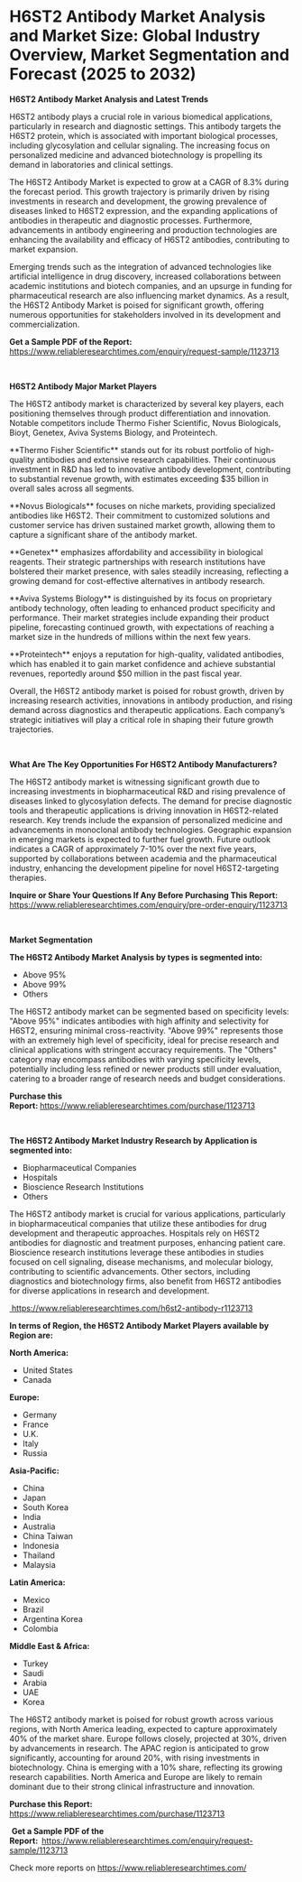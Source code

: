 <p><h1>H6ST2 Antibody Market Analysis and Market Size: Global Industry Overview, Market Segmentation and Forecast (2025 to 2032)</h1></p><p><strong>H6ST2 Antibody Market Analysis and Latest Trends</strong></p>
<p><p>H6ST2 antibody plays a crucial role in various biomedical applications, particularly in research and diagnostic settings. This antibody targets the H6ST2 protein, which is associated with important biological processes, including glycosylation and cellular signaling. The increasing focus on personalized medicine and advanced biotechnology is propelling its demand in laboratories and clinical settings.</p><p>The H6ST2 Antibody Market is expected to grow at a CAGR of 8.3% during the forecast period. This growth trajectory is primarily driven by rising investments in research and development, the growing prevalence of diseases linked to H6ST2 expression, and the expanding applications of antibodies in therapeutic and diagnostic processes. Furthermore, advancements in antibody engineering and production technologies are enhancing the availability and efficacy of H6ST2 antibodies, contributing to market expansion.</p><p>Emerging trends such as the integration of advanced technologies like artificial intelligence in drug discovery, increased collaborations between academic institutions and biotech companies, and an upsurge in funding for pharmaceutical research are also influencing market dynamics. As a result, the H6ST2 Antibody Market is poised for significant growth, offering numerous opportunities for stakeholders involved in its development and commercialization.</p></p>
<p><strong>Get a Sample PDF of the Report:&nbsp;</strong> <a href="https://www.reliableresearchtimes.com/enquiry/request-sample/1123713?utm_campaign=2723&utm_medium=2&utm_source=Github&utm_content=ia&utm_term=03032025&utm_id=h6st2-antibody">https://www.reliableresearchtimes.com/enquiry/request-sample/1123713</a></p>
<p>&nbsp;</p>
<p><strong>H6ST2 Antibody Major Market Players</strong></p>
<p><p>The H6ST2 antibody market is characterized by several key players, each positioning themselves through product differentiation and innovation. Notable competitors include Thermo Fisher Scientific, Novus Biologicals, Bioyt, Genetex, Aviva Systems Biology, and Proteintech. </p><p>**Thermo Fisher Scientific** stands out for its robust portfolio of high-quality antibodies and extensive research capabilities. Their continuous investment in R&D has led to innovative antibody development, contributing to substantial revenue growth, with estimates exceeding $35 billion in overall sales across all segments.</p><p>**Novus Biologicals** focuses on niche markets, providing specialized antibodies like H6ST2. Their commitment to customized solutions and customer service has driven sustained market growth, allowing them to capture a significant share of the antibody market.</p><p>**Genetex** emphasizes affordability and accessibility in biological reagents. Their strategic partnerships with research institutions have bolstered their market presence, with sales steadily increasing, reflecting a growing demand for cost-effective alternatives in antibody research.</p><p>**Aviva Systems Biology** is distinguished by its focus on proprietary antibody technology, often leading to enhanced product specificity and performance. Their market strategies include expanding their product pipeline, forecasting continued growth, with expectations of reaching a market size in the hundreds of millions within the next few years.</p><p>**Proteintech** enjoys a reputation for high-quality, validated antibodies, which has enabled it to gain market confidence and achieve substantial revenues, reportedly around $50 million in the past fiscal year.</p><p>Overall, the H6ST2 antibody market is poised for robust growth, driven by increasing research activities, innovations in antibody production, and rising demand across diagnostics and therapeutic applications. Each company’s strategic initiatives will play a critical role in shaping their future growth trajectories.</p></p>
<p>&nbsp;</p>
<p><strong>What Are The Key Opportunities For H6ST2 Antibody Manufacturers?</strong></p>
<p><p>The H6ST2 antibody market is witnessing significant growth due to increasing investments in biopharmaceutical R&D and rising prevalence of diseases linked to glycosylation defects. The demand for precise diagnostic tools and therapeutic applications is driving innovation in H6ST2-related research. Key trends include the expansion of personalized medicine and advancements in monoclonal antibody technologies. Geographic expansion in emerging markets is expected to further fuel growth. Future outlook indicates a CAGR of approximately 7-10% over the next five years, supported by collaborations between academia and the pharmaceutical industry, enhancing the development pipeline for novel H6ST2-targeting therapies.</p></p>
<p><strong>Inquire or Share Your Questions If Any Before Purchasing This Report:</strong> <a href="https://www.reliableresearchtimes.com/enquiry/pre-order-enquiry/1123713?utm_campaign=2723&utm_medium=2&utm_source=Github&utm_content=ia&utm_term=03032025&utm_id=h6st2-antibody">https://www.reliableresearchtimes.com/enquiry/pre-order-enquiry/1123713</a></p>
<p>&nbsp;</p>
<p><strong>Market Segmentation</strong></p>
<p><strong>The H6ST2 Antibody Market Analysis by types is segmented into:</strong></p>
<p><ul><li>Above 95%</li><li>Above 99%</li><li>Others</li></ul></p>
<p><p>The H6ST2 antibody market can be segmented based on specificity levels: "Above 95%" indicates antibodies with high affinity and selectivity for H6ST2, ensuring minimal cross-reactivity. "Above 99%" represents those with an extremely high level of specificity, ideal for precise research and clinical applications with stringent accuracy requirements. The "Others" category may encompass antibodies with varying specificity levels, potentially including less refined or newer products still under evaluation, catering to a broader range of research needs and budget considerations.</p></p>
<p><strong>Purchase this Report:&nbsp;</strong><a href="https://www.reliableresearchtimes.com/purchase/1123713?utm_campaign=2723&utm_medium=2&utm_source=Github&utm_content=ia&utm_term=03032025&utm_id=h6st2-antibody">https://www.reliableresearchtimes.com/purchase/1123713</a></p>
<p>&nbsp;</p>
<p><strong>The H6ST2 Antibody Market Industry Research by Application is segmented into:</strong></p>
<p><ul><li>Biopharmaceutical Companies</li><li>Hospitals</li><li>Bioscience Research Institutions</li><li>Others</li></ul></p>
<p><p>The H6ST2 antibody market is crucial for various applications, particularly in biopharmaceutical companies that utilize these antibodies for drug development and therapeutic approaches. Hospitals rely on H6ST2 antibodies for diagnostic and treatment purposes, enhancing patient care. Bioscience research institutions leverage these antibodies in studies focused on cell signaling, disease mechanisms, and molecular biology, contributing to scientific advancements. Other sectors, including diagnostics and biotechnology firms, also benefit from H6ST2 antibodies for diverse applications in research and development.</p></p>
<p><a href="https://www.reliableresearchtimes.com/h6st2-antibody-r1123713?utm_campaign=2723&utm_medium=2&utm_source=Github&utm_content=ia&utm_term=03032025&utm_id=h6st2-antibody">&nbsp;https://www.reliableresearchtimes.com/h6st2-antibody-r1123713</a></p>
<p><strong>In terms of Region, the H6ST2 Antibody Market Players available by Region are:</strong></p>
<p>
    <p> <strong> North America: </strong>
        <ul>
            <li>United States</li>
            <li>Canada</li>
        </ul>
        </p> 
    <p> <strong> Europe: </strong>
        <ul>
            <li>Germany</li>
            <li>France</li>
            <li>U.K.</li>
            <li>Italy</li>
            <li>Russia</li>
        </ul>
        </p> 
    <p> <strong> Asia-Pacific: </strong>
        <ul>
            <li>China</li>
            <li>Japan</li>
            <li>South Korea</li>
            <li>India</li>
            <li>Australia</li>
            <li>China Taiwan</li>
            <li>Indonesia</li>
            <li>Thailand</li>
            <li>Malaysia</li>
        </ul>
        </p> 
    <p> <strong> Latin America: </strong>
        <ul>
            <li>Mexico</li>
            <li>Brazil</li>
            <li>Argentina Korea</li>
            <li>Colombia</li>
        </ul>
        </p> 
    <p> <strong> Middle East & Africa: </strong>
        <ul>
            <li>Turkey</li>
            <li>Saudi</li>
            <li>Arabia</li>
            <li>UAE</li>
            <li>Korea</li>
        </ul>
    </p>
    </p>
<p><p>The H6ST2 antibody market is poised for robust growth across various regions, with North America leading, expected to capture approximately 40% of the market share. Europe follows closely, projected at 30%, driven by advancements in research. The APAC region is anticipated to grow significantly, accounting for around 20%, with rising investments in biotechnology. China is emerging with a 10% share, reflecting its growing research capabilities. North America and Europe are likely to remain dominant due to their strong clinical infrastructure and innovation.</p></p>
<p><strong>Purchase this Report: </strong><a href="https://www.reliableresearchtimes.com/purchase/1123713?utm_campaign=2723&utm_medium=2&utm_source=Github&utm_content=ia&utm_term=03032025&utm_id=h6st2-antibody">https://www.reliableresearchtimes.com/purchase/1123713</a></p>
<p>&nbsp;<strong>Get a Sample PDF of the Report:&nbsp;&nbsp;</strong><a href="https://www.reliableresearchtimes.com/enquiry/request-sample/1123713?utm_campaign=2723&utm_medium=2&utm_source=Github&utm_content=ia&utm_term=03032025&utm_id=h6st2-antibody">https://www.reliableresearchtimes.com/enquiry/request-sample/1123713</a></p>
<p><strong></strong></p>
<p>Check more reports on <a href="https://www.reliableresearchtimes.com/?utm_campaign=2723&utm_medium=2&utm_source=Github&utm_content=ia&utm_term=03032025&utm_id=h6st2-antibody">https://www.reliableresearchtimes.com/</a></p>